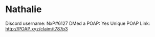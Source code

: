 # Nathalie

Discord username: NxP#6127
DMed a POAP: Yes
Unique POAP Link: http://POAP.xyz/claim/t787p3